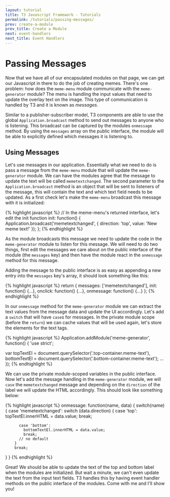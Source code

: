 ```yaml
---
layout: tutorial
title: T3 Javascript Framework - Tutorials
permalink: /tutorials/passing-messages/
prev: create-a-module
prev_title: Create a Module
next: event-handlers
next_title: Event Handlers
---
```


# Passing Messages

Now that we have all of our encapsulated modules on that page, we can get our Javascript in there to do the job of creating memes. There's one problem: how does the `meme-menu` module communicate with the `meme-generator` module? The menu is handling the input values that need to update the overlay text on the image. This type of communication is handled by T3 and it is known as *messages*.

Similar to a publisher-subscriber model, T3 components are able to use the global `Application.broadcast` method to send out messages to anyone who is listening. This broadcast can be captured by the modules `onmessage` method. By using the `messages` array on the public interface, the module will be able to explicitly defined which messages it is listening to.

## Using Messages

Let's use messages in our application. Essentially what we need to do is pass a message from the `meme-menu` module that will update the `meme-generator` module. We can have the modules agree that the message to update the text will be called `memetextchanged`. The second parameter to the `Application.broadcast` method is an object that will be sent to listeners of the message, this will contain the text and which text field needs to be updated. As a first check let's make the `meme-menu` broadcast this message with it is initialized:

{% highlight javascript %}
// In the meme-menu's returned interface, let's edit the init function
init: function() {
  Application.broadcast('memetextchanged', {
    direction: 'top',
    value: 'New meme text!'
  });
};
{% endhighlight %}

As the module broadcasts this message we need to update the code in the `meme-generator` module to listen for this message. We will need to do two things, first edit the messages we care about on the public interface of the module (the `messages` key) and then have the module react in the `onmessage` method for this message.

Adding the message to the public interface is as easy as appending a new entry into the `messages` key's array, it should look something like this:

{% highlight javascript %}
return {
  messages: ['memetextchanged'],
  init: function() {...},
  onclick: function() {...},
  onmessage: function() {...}
};
{% endhighlight %}

In our `onmessage` method for the `meme-generator` module we can extract the text values from the message data and update the UI accordingly. Let's add a `switch` that will have `case`s for messages. In the private module scope (before the `return`) we can cache values that will be used again, let's store the elements for the text tags.

{% highlight javascript %}
Application.addModule('meme-generator', function() {
  'use strict';

  var topTextEl = document.querySelector('.top-container.meme-text'),
      bottomTextEl = document.querySelector('.bottom-container.meme-text');
  ...
});
{% endhighlight %}

We can use the private module-scoped variables in the public interface. Now let's add the message handling in the `meme-generator` module, we will `case` the `memetextchanged` message and depending on the `direction` of the label we will update the HTML accordingly. This should look like something below:

{% highlight javascript %}
onmessage: function(name, data) {
  switch(name) {
      case 'memetextchanged':
        switch (data.direction) {
          case 'top':
            topTextEl.innerHTML = data.value;
            break;

          case 'bottom':
            bottomTextEl.innerHTML = data.value;
            break;
          // no default
        }
        break;
  }
}
{% endhighlight %}

Great! We should be able to update the text of the top and bottom label when the modules are initialized. But wait a minute, we can't even update the text from the input text fields. T3 handles this by having event handler methods on the public interface of the modules. Come with me and I'll show you!
